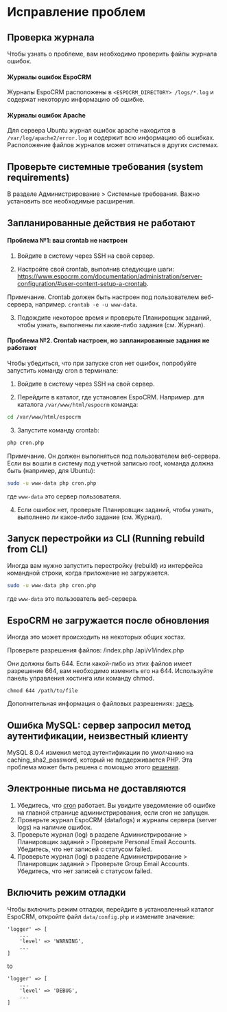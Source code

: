 # Исправление проблем

## Проверка журнала

Чтобы узнать о проблеме, вам необходимо проверить файлы журнала ошибок.

#### Журналы ошибок EspoCRM

Журналы EspoCRM расположены в `<ESPOCRM_DIRECTORY> /logs/*.log` и содержат некоторую информацию об ошибке.

#### Журналы ошибок Apache

Для сервера Ubuntu журнал ошибок apache находится в `/var/log/apache2/error.log` и содержит всю информацию об ошибках. Расположение файлов журналов может отличаться в других системах.
## Проверьте системные требования (system requirements)

В разделе Администрирование > Системные требования. Важно установить все необходимые расширения.

## Запланированные действия не работают

#### Проблема №1: ваш crontab не настроен

1. Войдите в систему через SSH на свой сервер.

2. Настройте свой crontab, выполнив следующие шаги: https://www.espocrm.com/documentation/administration/server-configuration/#user-content-setup-a-crontab.

Примечание. Crontab должен быть настроен под пользователем веб-сервера, например. `crontab -e -u www-data`.

3. Подождите некоторое время и проверьте Планировщик заданий, чтобы узнать, выполнены ли какие-либо задания (см. Журнал).

#### Проблема №2. Crontab настроен, но запланированные задания не работают

Чтобы убедиться, что при запуске cron нет ошибок, попробуйте запустить команду cron в терминале:

1. Войдите в систему через SSH на свой сервер.

2. Перейдите в каталог, где установлен EspoCRM. Например. для каталога `/var/www/html/espocrm` команда:

```bash
cd /var/www/html/espocrm
```

3. Запустите команду crontab:

```bash
php cron.php
```

Примечание. Он должен выполняться под пользователем веб-сервера. Если вы вошли в систему под учетной записью root, команда должна быть (например, для Ubuntu):

```bash
sudo -u www-data php cron.php
```

где `www-data` это сервер пользователя.

4. Если ошибок нет, проверьте Планировщик заданий, чтобы узнать, выполнено ли какое-либо задание (см. Журнал).

## Запуск перестройки из CLI (Running rebuild from CLI)

Иногда вам нужно запустить перестройку (rebuild) из интерфейса командной строки, когда приложение не загружается.

```bash
sudo -u www-data php cron.php
```

где `www-data` это пользователь веб-сервера.

## EspoCRM не загружается после обновления

Иногда это может происходить на некоторых общих хостах.

Проверьте разрешения файлов: /index.php /api/v1/index.php

Они должны быть 644. Если какой-либо из этих файлов имеет разрешение 664, вам необходимо изменить его на 644. Используйте панель управления хостинга или команду chmod.

```
chmod 644 /path/to/file
```
Дополнительная информация о файловых разрешениях: [здесь](server-configuration.md#required-permissions-for-unix-based-systems).

## Ошибка MySQL: сервер запросил метод аутентификации, неизвестный клиенту

MySQL 8.0.4 изменил метод аутентификации по умолчанию на caching_sha2_password, который не поддерживается PHP. Эта проблема может быть решена с помощью этого [решения](server-configuration.md#user-content-mysql-8-support).

## Электронные письма не доставляются

1. Убедитесь, что [cron](server-configuration.md#user-content-setup-a-crontab) работает. Вы увидите уведомление об ошибке на главной странице администрирования, если cron не запущен.
2. Проверьте журнал EspoCRM (data/logs) и журналы сервера (server logs) на наличие ошибок.
3. Проверьте журнал (log) в разделе Администрирование > Планировщик заданий > Проверьте Personal Email Accounts. Убедитесь, что нет записей с статусом failed.
4. Проверьте журнал (log) в разделе Администрирование > Планировщик заданий > Проверьте Group Email Accounts. Убедитесь, что нет записей с статусом failed. 

## Включить режим отладки

Чтобы включить режим отладки, перейдите в установленный каталог EspoCRM, откройте файл `data/config.php` и измените значение:

```
'logger' => [
    ...
    'level' => 'WARNING',
    ...
]
```
to
```
'logger' => [
    ...
    'level' => 'DEBUG',
    ...
]
```
